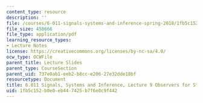 ```yaml
---
content_type: resource
description: ''
file: /courses/6-011-signals-systems-and-inference-spring-2018/1fb5c152b0e0eb447425b7f6e0c9f442_MIT6_011S18lec9.pdf
file_size: 458666
file_type: application/pdf
learning_resource_types:
- Lecture Notes
license: https://creativecommons.org/licenses/by-nc-sa/4.0/
ocw_type: OCWFile
parent_title: Lecture Slides
parent_type: CourseSection
parent_uid: 737e0ab1-eeb2-b8cc-e206-27e32dde18bf
resourcetype: Document
title: 6.011 Signals, Systems and Inference, Lecture 9 Observers for State Estimation
uid: 1fb5c152-b0e0-eb44-7425-b7f6e0c9f442
---
```


